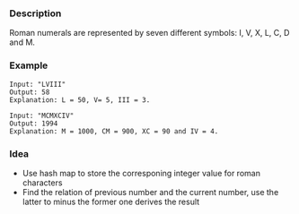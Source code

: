 ### Description
Roman numerals are represented by seven different symbols: I, V, X, L, C, D and M.

### Example
```
Input: "LVIII"
Output: 58
Explanation: L = 50, V= 5, III = 3.
```
```
Input: "MCMXCIV"
Output: 1994
Explanation: M = 1000, CM = 900, XC = 90 and IV = 4.
```

### Idea
- Use hash map to store the corresponing integer value for roman characters
- Find the relation of previous number and the current number, use the latter to minus the former one derives the result
